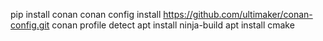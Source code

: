 pip install conan
conan config install https://github.com/ultimaker/conan-config.git
conan profile detect
apt install ninja-build
apt install cmake